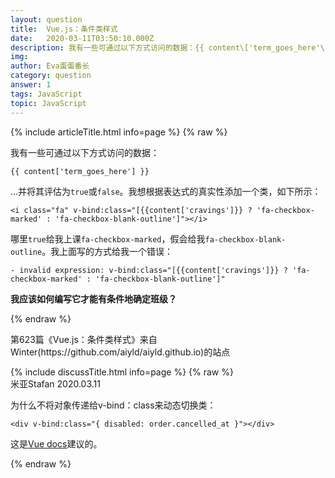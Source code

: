 ```yaml
---
layout: question
title:  Vue.js：条件类样式
date:   2020-03-11T03:50:10.000Z
description: 我有一些可通过以下方式访问的数据：{{ content\['term_goes_here'\] }}...并将其评估为true或false。我想根据...
img: 
author: Eva蛋蛋番长
category: question
answer: 1
tags: JavaScript
topic: JavaScript
---
```

<div class="article-root">
  <div class="article">
    {% include articleTitle.html info=page %}
    {% raw %}
    <div class="article-content"><p><font style="vertical-align: inherit;"><font style="vertical-align: inherit;">我有一些可通过以下方式访问的数据：</font></font></p>

<pre><code>{{ content['term_goes_here'] }}
</code></pre>

<p><font style="vertical-align: inherit;"><font style="vertical-align: inherit;">...并将其评估为</font></font><code>true</code><font style="vertical-align: inherit;"><font style="vertical-align: inherit;">或</font></font><code>false</code><font style="vertical-align: inherit;"><font style="vertical-align: inherit;">。</font><font style="vertical-align: inherit;">我想根据表达式的真实性添加一个类，如下所示：</font></font></p>

<pre><code>&lt;i class="fa" v-bind:class="[{{content['cravings']}} ? 'fa-checkbox-marked' : 'fa-checkbox-blank-outline']"&gt;&lt;/i&gt;
</code></pre>

<p><font style="vertical-align: inherit;"><font style="vertical-align: inherit;">哪里</font></font><code>true</code><font style="vertical-align: inherit;"><font style="vertical-align: inherit;">给我上课</font></font><code>fa-checkbox-marked</code><font style="vertical-align: inherit;"><font style="vertical-align: inherit;">，假会给我</font></font><code>fa-checkbox-blank-outline</code><font style="vertical-align: inherit;"><font style="vertical-align: inherit;">。</font><font style="vertical-align: inherit;">我上面写的方式给我一个错误：</font></font></p>

<pre><code>- invalid expression: v-bind:class="[{{content['cravings']}} ? 'fa-checkbox-marked' : 'fa-checkbox-blank-outline']"
</code></pre>

<p><strong><font style="vertical-align: inherit;"><font style="vertical-align: inherit;">我应该如何编写它才能有条件地确定班级？</font></font></strong></p></div>
    {% endraw %}
  </div>
  <p class="winter_mark">第623篇《Vue.js：条件类样式》来自Winter(https://github.com/aiyld/aiyld.github.io)的站点</p>
  <div class="discuss-wrapper">
    {% include discussTitle.html info=page %}
    {% raw %}
    <div class="discuss-item">
        <div class="discuss-parent">
          <div class="discuss-meta">
            <span class="discuss-user">米亚Stafan</span>
            <span class="discuss-time">2020.03.11</span>
          </div>
          <div class="discuss-comment"><p><font style="vertical-align: inherit;"><font style="vertical-align: inherit;">为什么不将对象传递给v-bind：class来动态切换类：</font></font></p>

<pre><code>&lt;div v-bind:class="{ disabled: order.cancelled_at }"&gt;&lt;/div&gt;
</code></pre>

<p><font style="vertical-align: inherit;"><font style="vertical-align: inherit;">这是</font></font><a href="https://vuejs.org/v2/guide/class-and-style.html#Binding-HTML-Classes" rel="noreferrer"><font style="vertical-align: inherit;"><font style="vertical-align: inherit;">Vue docs</font></font></a><font style="vertical-align: inherit;"><font style="vertical-align: inherit;">建议的</font><font style="vertical-align: inherit;">。</font></font></p></div>
        </div></div>
    {% endraw %}
  </div>
<div>
